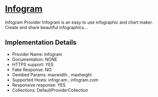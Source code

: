 # [Infogram](https://infogr.am)

Infogram Provider
Infogram is an easy to use infographic and chart maker.
Create and share beautiful infographics...

## Implementation Details

- Provider
Name: Infogram
- Documentation: NONE
- HTTPS support: YES
- Fake Response: NO
- Oembed Params: maxwidth , maxheight
- Supported Hosts: infogr.am , infogram.com
- Responsive response: YES
- Collections: DefaultProviderCollection


